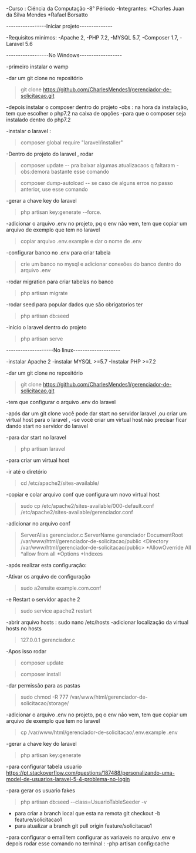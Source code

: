 -Curso : Ciéncia da Computação
-8° Périodo
-Integrantes:
    *Charles Juan da Silva Mendes
    *Rafael Borsatto

-----------------Iniciar projeto--------------

-Requisitos minimos:
-Apache 2,
-PHP 7.2,
-MYSQL 5.7,
-Composer 1.7,
-Laravel 5.6

------------------No Windows------------------

-primeiro instalar o wamp 

-dar um git clone no repositório
>git clone https://github.com/CharlesMendes1/gerenciador-de-solicitacao.git


-depois instalar o composer dentro do projeto
-obs : na hora da instalação, tem que escolher o php7.2 na caixa de opções 
-para que o composer seja instalado dentro do php7.2


-instalar o laravel : 
>composer global require "laravel/installer"


-Dentro do projeto do laravel , rodar 
>composer update -- pra baixar algumas atualizacaos q faltaram 
-obs:demora bastante esse comando

>composer dump-autoload -- se caso de alguns erros no passo anterior, use esse comando

-gerar a chave key do laravel
>php artisan key:generate --force.


-adicionar o arquivo .env no projeto, pq o env não vem, tem que copiar um arquivo de exemplo que tem no laravel
>copiar arquivo .env.example e dar o nome de .env

-configurar banco no .env para criar tabela
>crie um banco no mysql e adicionar conexões do banco dentro do arquivo .env

-rodar migration para criar tabelas no banco
>php artisan migrate

-rodar seed para popular dados que são obrigatorios ter
>php artisan db:seed 

-inicio o laravel dentro do projeto 
>php artisan serve

--------------------No linux--------------------

-instalar Apache 2
-instalar MYSQL >=5.7
-Instalar PHP >=7.2

-dar um git clone no repositório

>git clone https://github.com/CharlesMendes1/gerenciador-de-solicitacao.git

-tem que configurar o arquivo .env do laravel

-após dar um git clone você pode dar start no servidor laravel ,ou criar um virtual host para o laravel ,
-se você criar um virtual host não precisar ficar dando start no servidor do laravel

-para dar start no laravel
>php artisan laravel

-para criar um virtual host

-ir até o diretório 
>cd /etc/apache2/sites-available/

-copiar e colar arquivo conf que configura um novo virtual host
>sudo cp /etc/apache2/sites-available/000-default.conf /etc/apache2/sites-available/gerenciador.conf

-adicionar no arquivo conf
>ServerAlias gerenciador.c
>ServerName gerenciador
>DocumentRoot /var/www/html/gerenciador-de-solicitacao/public
><Directory /var/www/html/gerenciador-de-solicitacao/public>
    *AllowOverride All
    *allow from all
    *Options +Indexes
></Directory>
	
-após realizar esta configuração:

-Ativar os arquivo de configuração

>sudo a2ensite example.com.conf

-e Restart o servidor apache 2
>sudo service apache2 restart


-abrir arquivo hosts : sudo nano /etc/hosts
-adicionar localização da virtual hosts no hosts 
>127.0.0.1       gerenciador.c

-Apos isso rodar
>composer update

>composer install

-dar permissão para as pastas
>sudo chmod -R 777 /var/www/html/gerenciador-de-solicitacao/storage/

-adicionar o arquivo .env no projeto, pq o env não vem, tem que copiar um arquivo de exemplo que tem no laravel
>cp /var/www/html/gerenciador-de-solicitacao/.env.example .env

-gerar a chave key do laravel
>php artisan key:generate


-para configurar tabela usuario
https://pt.stackoverflow.com/questions/187488/personalizando-uma-model-de-usuarios-laravel-5-4-problema-no-login


-para gerar os usuario fakes 
>php artisan db:seed --class=UsuarioTableSeeder -v





* para criar a branch local que esta na remota 
    git checkout -b feature/solicitacao1
* para atualizar a branch 
    git pull origin feature/solicitacao1




-para configurar o email tem configurar as variaveis no arquivo .env e depois rodar esse comando no terminal : 
-php artisan config:cache